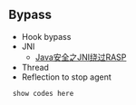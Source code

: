 ## Bypass
- Hook bypass
- JNI
  - [Java安全之JNI绕过RASP](https://www.cnblogs.com/nice0e3/p/14067160.html)
- Thread
- Reflection to stop agent

```java
 show codes here
```
